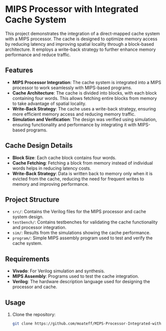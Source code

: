 # MIPS Processor with Integrated Cache System

This project demonstrates the integration of a direct-mapped cache system with a MIPS processor. The cache is designed to optimize memory access by reducing latency and improving spatial locality through a block-based architecture. It employs a write-back strategy to further enhance memory performance and reduce traffic.

## Features

- **MIPS Processor Integration**: The cache system is integrated into a MIPS processor to work seamlessly with MIPS-based programs.
- **Cache Architecture**: The cache is divided into blocks, with each block containing four words. This allows fetching entire blocks from memory to take advantage of spatial locality.
- **Write-Back Strategy**: The cache uses a write-back strategy, ensuring more efficient memory access and reducing memory traffic.
- **Simulation and Verification**: The design was verified using simulation, ensuring functionality and performance by integrating it with MIPS-based programs.

## Cache Design Details

- **Block Size**: Each cache block contains four words.
- **Cache Fetching**: Fetching a block from memory instead of individual words helps in reducing latency costs.
- **Write-Back Strategy**: Data is written back to memory only when it is evicted from the cache, reducing the need for frequent writes to memory and improving performance.

## Project Structure

- `src/`: Contains the Verilog files for the MIPS processor and cache system design.
- `testbench/`: Contains testbenches for validating the cache functionality and processor integration.
- `sim/`: Results from the simulations showing the cache performance.
- `program/`: Simple MIPS assembly program used to test and verify the cache system.

## Requirements

- **Vivado**: For Verilog simulation and synthesis.
- **MIPS Assembly**: Programs used to test the cache integration.
- **Verilog**: The hardware description language used for designing the processor and cache.

## Usage

1. Clone the repository:
   ```bash
   git clone https://github.com/moateff/MIPS-Processor-Integrated-with-Cache-System.git

